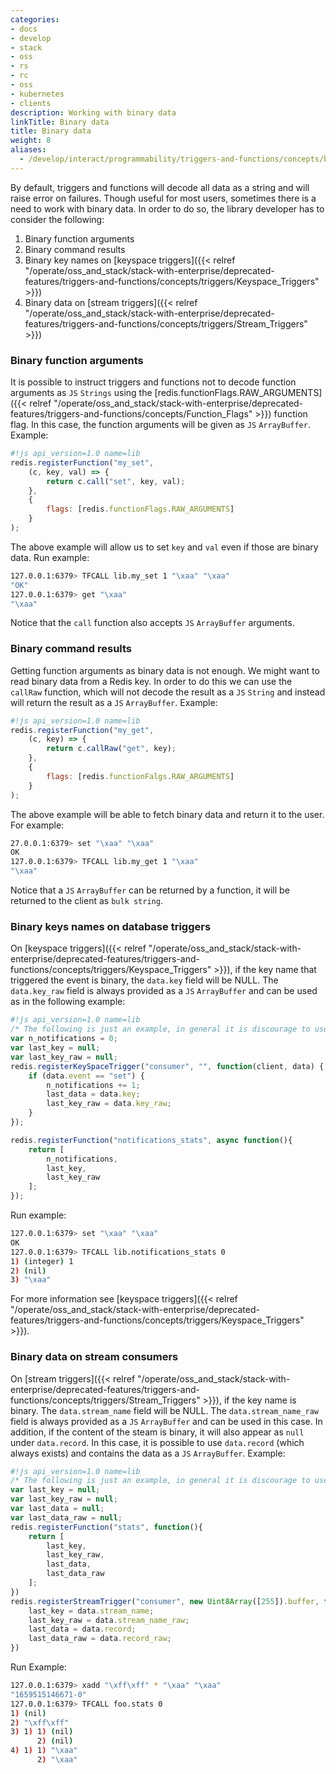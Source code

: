 ```yaml
---
categories:
- docs
- develop
- stack
- oss
- rs
- rc
- oss
- kubernetes
- clients
description: Working with binary data
linkTitle: Binary data
title: Binary data
weight: 8
aliases:
  - /develop/interact/programmability/triggers-and-functions/concepts/binary_data/
---
```


By default, triggers and functions will decode all data as a string and will raise error on failures. Though useful for most users, sometimes there is a need to work with binary data. In order to do so, the library developer has to consider the following:

1. Binary function arguments
2. Binary command results
3. Binary key names on [keyspace triggers]({{< relref "/operate/oss_and_stack/stack-with-enterprise/deprecated-features/triggers-and-functions/concepts/triggers/Keyspace_Triggers" >}})
4. Binary data on [stream triggers]({{< relref "/operate/oss_and_stack/stack-with-enterprise/deprecated-features/triggers-and-functions/concepts/triggers/Stream_Triggers" >}})

### Binary function arguments

It is possible to instruct triggers and functions not to decode function arguments as `JS` `Strings` using the [redis.functionFlags.RAW_ARGUMENTS]({{< relref "/operate/oss_and_stack/stack-with-enterprise/deprecated-features/triggers-and-functions/concepts/Function_Flags" >}}) function flag. In this case, the function arguments will be given as `JS` `ArrayBuffer`. Example:

```js
#!js api_version=1.0 name=lib
redis.registerFunction("my_set",
    (c, key, val) => {
        return c.call("set", key, val);
    },
    {
        flags: [redis.functionFlags.RAW_ARGUMENTS]
    }
);
```

The above example will allow us to set `key` and `val` even if those are binary data. Run example:

```bash
127.0.0.1:6379> TFCALL lib.my_set 1 "\xaa" "\xaa"
"OK"
127.0.0.1:6379> get "\xaa"
"\xaa"
```

Notice that the `call` function also accepts `JS` `ArrayBuffer` arguments.

### Binary command results

Getting function arguments as binary data is not enough. We might want to read binary data from a Redis key. In order to do this we can use the `callRaw` function, which will not decode the result as a `JS` `String` and instead will return the result as a `JS` `ArrayBuffer`. Example:

```js
#!js api_version=1.0 name=lib
redis.registerFunction("my_get", 
    (c, key) => {
        return c.callRaw("get", key);
    },
    {
        flags: [redis.functionFalgs.RAW_ARGUMENTS]
    }
);
```

The above example will be able to fetch binary data and return it to the user. For example:

```bash
27.0.0.1:6379> set "\xaa" "\xaa"
OK
127.0.0.1:6379> TFCALL lib.my_get 1 "\xaa"
"\xaa"
```

Notice that a `JS` `ArrayBuffer` can be returned by a function, it will be returned to the client as `bulk string`.

### Binary keys names on database triggers

On [keyspace triggers]({{< relref "/operate/oss_and_stack/stack-with-enterprise/deprecated-features/triggers-and-functions/concepts/triggers/Keyspace_Triggers" >}}), if the key name that triggered the event is binary, the `data.key` field will be NULL. The `data.key_raw` field is always provided as a `JS` `ArrayBuffer` and can be used as in the following example:

```js
#!js api_version=1.0 name=lib
/* The following is just an example, in general it is discourage to use globals. */
var n_notifications = 0;
var last_key = null;
var last_key_raw = null;
redis.registerKeySpaceTrigger("consumer", "", function(client, data) {
    if (data.event == "set") {
        n_notifications += 1;
        last_data = data.key;
        last_key_raw = data.key_raw;
    }
});

redis.registerFunction("notifications_stats", async function(){
    return [
        n_notifications,
        last_key,
        last_key_raw
    ];
});
```

Run example:

```bash
127.0.0.1:6379> set "\xaa" "\xaa"
OK
127.0.0.1:6379> TFCALL lib.notifications_stats 0
1) (integer) 1
2) (nil)
3) "\xaa"
```

For more information see [keyspace triggers]({{< relref "/operate/oss_and_stack/stack-with-enterprise/deprecated-features/triggers-and-functions/concepts/triggers/Keyspace_Triggers" >}}).

### Binary data on stream consumers

On [stream triggers]({{< relref "/operate/oss_and_stack/stack-with-enterprise/deprecated-features/triggers-and-functions/concepts/triggers/Stream_Triggers" >}}), if the key name is binary. The `data.stream_name` field will be NULL. The `data.stream_name_raw` field is always provided as a `JS` `ArrayBuffer` and can be used in this case. In addition, if the content of the steam is binary, it will also appear as `null` under `data.record`. In this case, it is possible to use `data.record` (which always exists) and contains the data as a `JS` `ArrayBuffer`. Example:

```js
#!js api_version=1.0 name=lib
/* The following is just an example, in general it is discourage to use globals. */
var last_key = null;
var last_key_raw = null;
var last_data = null;
var last_data_raw = null;
redis.registerFunction("stats", function(){
    return [
        last_key,
        last_key_raw,
        last_data,
        last_data_raw
    ];
})
redis.registerStreamTrigger("consumer", new Uint8Array([255]).buffer, function(c, data){
    last_key = data.stream_name;
    last_key_raw = data.stream_name_raw;
    last_data = data.record;
    last_data_raw = data.record_raw;
})
```

Run Example:

```bash
127.0.0.1:6379> xadd "\xff\xff" * "\xaa" "\xaa"
"1659515146671-0"
127.0.0.1:6379> TFCALL foo.stats 0
1) (nil)
2) "\xff\xff"
3) 1) 1) (nil)
      2) (nil)
4) 1) 1) "\xaa"
      2) "\xaa"

```
